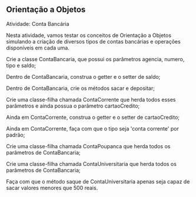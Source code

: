 ## Orientação a Objetos

Atividade: Conta Bancária

Nesta atividade, vamos testar os conceitos de Orientação a Objetos simulando a criação de diversos tipos de contas bancárias e operações disponíveis em cada uma.

Crie a classe ContaBancaria, que possui os parâmetros agencia, numero, tipo e saldo;

Dentro de ContaBancaria, construa o getter e o setter de saldo;

Dentro de ContaBancaria, crie os métodos sacar e depositar;

Crie uma classe-filha chamada ContaCorrente que herda todos esses parâmetros e ainda possua o parâmetro cartaoCredito;

Ainda em ContaCorrente, construa o getter e o setter de cartaoCredito;

Ainda em ContaCorrente, faça com que o tipo seja 'conta corrente' por padrão;

Crie uma classe-filha chamada ContaPoupanca que herda todos os parâmetros de ContaBancaria;

Crie uma classe-filha chamada ContaUniversitaria que herda todos os parâmetros de ContaBancaria;

Faça com que o método saque de ContaUniversitaria apenas seja capaz de sacar valores menores que 500 reais.
